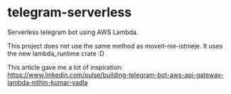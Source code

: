 # telegram-serverless

Serverless telegram bot using AWS Lambda.

This project does not use the same method as moveit-nie-istnieje. It uses the new lambda_runtime crate :D

This article gave me a lot of inspiration: <https://www.linkedin.com/pulse/building-telegram-bot-aws-api-gateway-lambda-nithin-kumar-yadla>
